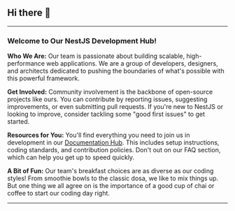 ## Hi there 👋


---

### Welcome to Our NestJS Development Hub!

**Who We Are:**
Our team is passionate about building scalable, high-performance web applications. We are a group of developers, designers, and architects dedicated to pushing the boundaries of what's possible with this powerful framework.

**Get Involved:**
Community involvement is the backbone of open-source projects like ours. You can contribute by reporting issues, suggesting improvements, or even submitting pull requests. If you're new to NestJS or looking to improve, consider tackling some "good first issues" to get started.

**Resources for You:**
You'll find everything you need to join us in development in our [Documentation Hub](https://bio.link/angulardev). This includes setup instructions, coding standards, and contribution policies. Don't  out on our FAQ section, which can help you get up to speed quickly.

**A Bit of Fun:**
Our team's breakfast choices are as diverse as our coding styles! From smoothie bowls to the classic dosa, we like to mix things up. But one thing we all agree on is the importance of a good cup of chai or coffee to start our coding day right.

---

<!--

**Here are some ideas to get you started:**

🙋‍♀️ A short introduction - what is your organization all about?
🌈 Contribution guidelines - how can the community get involved?
👩‍💻 Useful resources - where can the community find your docs? Is there anything else the community should know?
🍿 Fun facts - what does your team eat for breakfast?
🧙 Remember, you can do mighty things with the power of [Markdown](https://docs.github.com/github/writing-on-github/getting-started-with-writing-and-formatting-on-github/basic-writing-and-formatting-syntax)
-->
